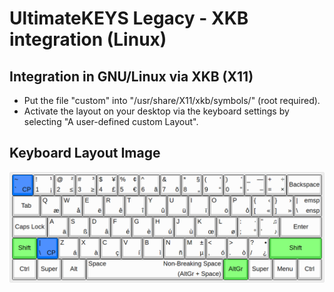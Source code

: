 # UltimateKEYS Legacy - XKB integration (Linux)

## Integration in GNU/Linux via XKB (X11)

- Put the file "custom" into "/usr/share/X11/xkb/symbols/" (root required).
- Activate the layout on your desktop via the keyboard settings by selecting "A user-defined custom Layout".

## Keyboard Layout Image

![UltimateKEYS - Keyboard Layout Image](/images/UltimateKEYS%20-%20Keyboard%20Layout%20Image.png)
